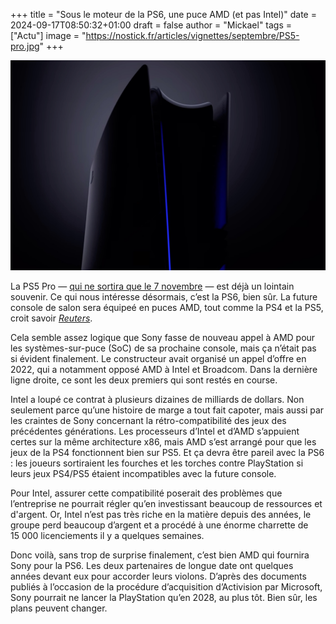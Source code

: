 +++
title = "Sous le moteur de la PS6, une puce AMD (et pas Intel)"
date = 2024-09-17T08:50:32+01:00
draft = false
author = "Mickael"
tags = ["Actu"]
image = "https://nostick.fr/articles/vignettes/septembre/PS5-pro.jpg"
+++

![PS5 Pro](PS5-pro.jpg "")

La PS5 Pro — [qui ne sortira que le 7 novembre](https://nostick.fr/articles/2024/septembre/1009-enfin-une-ps5-pour-les-pro/) — est déjà un lointain souvenir. Ce qui nous intéresse désormais, c’est la PS6, bien sûr. La future console de salon sera équipeé en puces AMD, tout comme la PS4 et la PS5, croit savoir *[Reuters](https://www.reuters.com/technology/how-intel-lost-sony-playstation-business-2024-09-16/)*.

Cela semble assez logique que Sony fasse de nouveau appel à AMD pour les systèmes-sur-puce (SoC) de sa prochaine console, mais ça n’était pas si évident finalement. Le constructeur avait organisé un appel d’offre en 2022, qui a notamment opposé AMD à Intel et Broadcom. Dans la dernière ligne droite, ce sont les deux premiers qui sont restés en course.

Intel a loupé ce contrat à plusieurs dizaines de milliards de dollars. Non seulement parce qu’une histoire de marge a tout fait capoter, mais aussi par les craintes de Sony concernant la rétro-compatibilité des jeux des précédentes générations. Les processeurs d’Intel et d’AMD s’appuient certes sur la même architecture x86, mais AMD s’est arrangé pour que les jeux de la PS4 fonctionnent bien sur PS5. Et ça devra être pareil avec la PS6 : les joueurs sortiraient les fourches et les torches contre PlayStation si leurs jeux PS4/PS5 étaient incompatibles avec la future console.

Pour Intel, assurer cette compatibilité poserait des problèmes que l’entreprise ne pourrait régler qu’en investissant beaucoup de ressources et d'argent. Or, Intel n’est pas très riche en la matière depuis des années, le groupe perd beaucoup d’argent et a procédé à une énorme charrette de 15 000 licenciements il y a quelques semaines.

Donc voilà, sans trop de surprise finalement, c’est bien AMD qui fournira Sony pour la PS6. Les deux partenaires de longue date ont quelques années devant eux pour accorder leurs violons. D’après des documents publiés à l’occasion de la procédure d’acquisition d’Activision par Microsoft, Sony pourrait ne lancer la PlayStation qu’en 2028, au plus tôt. Bien sûr, les plans peuvent changer.